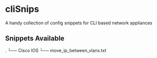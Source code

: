 # cliSnips
A handy collection of config snippets for CLI based network appliances

## Snippets Available
.
└── Cisco IOS
    └── move_ip_between_vlans.txt
